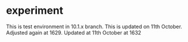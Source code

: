 # experiment
This is test environment in 10.1.x branch.
This is updated on 11th October.
Adjusted again at 1629.
Updated at 11th October at 1632

